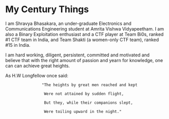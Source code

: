 # My Century Things

I am Shravya Bhasakara, an under-graduate Electronics and Communications Engineering student at Amrita Vishwa Vidyapeetham. I am also a Binary Exploitation enthusiast and a CTF player at Team Bi0s, ranked #1 CTF team in India, and Team Shakti (a women-only CTF team), ranked #15 in India.

I am hard working, diligent, persistent, committed and motivated and believe that with the right amount of passion and yearn for knowledge, one can can achieve great heights.

As H.W Longfellow once said:

                    "The heights by great men reached and kept

                     Were not attained by sudden flight,

                     But they, while their companions slept,
                     
                     Were toiling upward in the night." 

